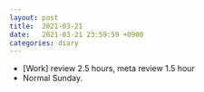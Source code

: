 ```yaml
---
layout: post
title:  2021-03-21
date:   2021-03-21 23:59:59 +0900
categories: diary
---
```


- [Work] review 2.5 hours, meta review 1.5 hour
- Normal Sunday.
